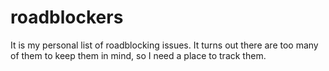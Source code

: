 # roadblockers

It is my personal list of roadblocking issues. It turns out there are too many
of them to keep them in mind, so I need a place to track them.
